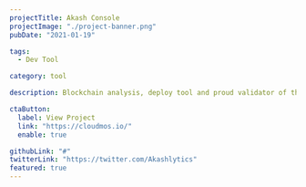 ```yaml
---
projectTitle: Akash Console
projectImage: "./project-banner.png"
pubDate: "2021-01-19"

tags:
  - Dev Tool

category: tool

description: Blockchain analysis, deploy tool and proud validator of the Akash Network

ctaButton:
  label: View Project
  link: "https://cloudmos.io/"
  enable: true

githubLink: "#"
twitterLink: "https://twitter.com/Akashlytics"
featured: true
---
```

